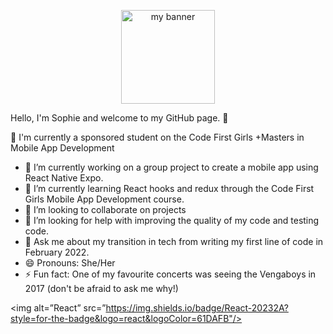 <p align='center'> 
<img src="https://user-images.githubusercontent.com/107502956/190382574-ca6c762d-14df-44cf-a832-f2cbda18b228.png" alt='my banner' width=150px height=150px>
</p>

Hello, I'm Sophie and welcome to my GitHub page. 👋

🌟 I'm currently a sponsored student on the Code First Girls +Masters in Mobile App Development

- 🔭 I’m currently working on a group project to create a mobile app using React Native Expo.
- 🌱 I’m currently learning React hooks and redux through the Code First Girls Mobile App Development course.
- 👯 I’m looking to collaborate on projects
- 🤔 I’m looking for help with improving the quality of my code and testing code.
- 💬 Ask me about my transition in tech from writing my first line of code in February 2022.
- 😄 Pronouns: She/Her
- ⚡ Fun fact: One of my favourite concerts was seeing the Vengaboys in 2017 (don't be afraid to ask me why!)

<!-- Connect with me:
<a href="www.linkedin.com/in/sophierkneeshaw"><img align=”left” src="https://img.shields.io/badge/LinkedIn-0077B5?style=for-the-badge&logo=linkedin&logoColor=white" alt=”icon | LinkedIn” width=”21px”/></a> -->

<img alt=”React” src=”https://img.shields.io/badge/React-20232A?style=for-the-badge&logo=react&logoColor=61DAFB"/>

<!-- Technical Skills:

<img alt=”React” src=”https://img.shields.io/badge/react-%2320232a.svg?style=for-the-badge&logo=react&logoColor=%2361DAFB"/>
<a href= "https://img.shields.io/badge/CSS3-1572B6?style=for-the-badge&logo=css3&logoColor=white">
<a href= "https://img.shields.io/badge/Flask-000000?style=for-the-badge&logo=flask&logoColor=white">
<a href= "https://img.shields.io/badge/GIT-E44C30?style=for-the-badge&logo=git&logoColor=white">
<a href= "https://img.shields.io/badge/HTML5-E34F26?style=for-the-badge&logo=html5&logoColor=white">
<a href = "https://img.shields.io/badge/JavaScript-F7DF1E?style=for-the-badge&logo=javascript&logoColor=black">
<a href= "https://img.shields.io/badge/MySQL-005C84?style=for-the-badge&logo=mysql&logoColor=white">
<a href = "https://img.shields.io/badge/Python-3776AB?style=for-the-badge&logo=python&logoColor=white">
<a href = "https://img.shields.io/badge/React-20232A?style=for-the-badge&logo=react&logoColor=61DAFB">
<a href = "https://img.shields.io/badge/React_Native-20232A?style=for-the-badge&logo=react&logoColor=61DAFB">
<a href= "https://img.shields.io/badge/Redux-593D88?style=for-the-badge&logo=redux&logoColor=white">

IDE:

<a href= "https://img.shields.io/badge/PyCharm-000000.svg?&style=for-the-badge&logo=PyCharm&logoColor=white">
<a href= "https://img.shields.io/badge/sublime_text-%23575757.svg?&style=for-the-badge&logo=sublime-text&logoColor=important">
<a href= "https://img.shields.io/badge/Visual_Studio_Code-0078D4?style=for-the-badge&logo=visual%20studio%20code&logoColor=white">

Education:

<a href="https://img.shields.io/badge/Codecademy-FFF0E5?style=for-the-badge&logo=codecademy&logoColor=303347">
<a href="https://img.shields.io/badge/freecodecamp-27273D?style=for-the-badge&logo=freecodecamp&logoColor=white">
<a href= "https://img.shields.io/badge/scrimba-2B283A?style=for-the-badge&logo=scrimba&logoColor=white">
<a href="https://img.shields.io/badge/Udemy-EC5252?style=for-the-badge&logo=Udemy&logoColor=white">

Design:

<a href= "https://img.shields.io/badge/Canva-%2300C4CC.svg?&style=for-the-badge&logo=Canva&logoColor=white">
<a href= "https://img.shields.io/badge/Figma-F24E1E?style=for-the-badge&logo=figma&logoColor=white"> -->

<!-- Project Links: -->
